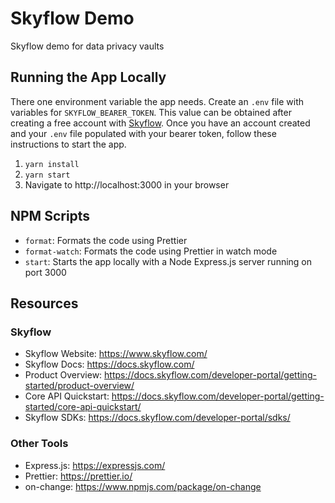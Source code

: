 # Skyflow Demo

Skyflow demo for data privacy vaults

## Running the App Locally

There one environment variable the app needs. Create an `.env` file with variables for `SKYFLOW_BEARER_TOKEN`. This value can be obtained after creating a free account with [Skyflow](https://www.skyflow.com/). Once you have an account created and your `.env` file populated with your bearer token, follow these instructions to start the app.

1. `yarn install`
2. `yarn start`
3. Navigate to http://localhost:3000 in your browser

## NPM Scripts

- `format`: Formats the code using Prettier
- `format-watch`: Formats the code using Prettier in watch mode
- `start`: Starts the app locally with a Node Express.js server running on port 3000

## Resources

### Skyflow

- Skyflow Website: https://www.skyflow.com/
- Skyflow Docs: https://docs.skyflow.com/
- Product Overview: https://docs.skyflow.com/developer-portal/getting-started/product-overview/
- Core API Quickstart: https://docs.skyflow.com/developer-portal/getting-started/core-api-quickstart/
- Skyflow SDKs: https://docs.skyflow.com/developer-portal/sdks/

### Other Tools

- Express.js: https://expressjs.com/
- Prettier: https://prettier.io/
- on-change: https://www.npmjs.com/package/on-change
